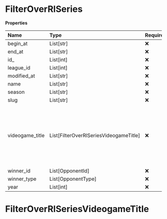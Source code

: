 # FilterOverRlSeries

**Properties**

| Name            | Type                                   | Required | Description                                                                                              |
| :-------------- | :------------------------------------- | :------- | :------------------------------------------------------------------------------------------------------- |
| begin_at        | List[str]                              | ❌       |                                                                                                          |
| end_at          | List[str]                              | ❌       |                                                                                                          |
| id\_            | List[int]                              | ❌       |                                                                                                          |
| league_id       | List[int]                              | ❌       |                                                                                                          |
| modified_at     | List[str]                              | ❌       |                                                                                                          |
| name            | List[str]                              | ❌       |                                                                                                          |
| season          | List[str]                              | ❌       |                                                                                                          |
| slug            | List[str]                              | ❌       |                                                                                                          |
| videogame_title | List[FilterOverRlSeriesVideogameTitle] | ❌       | A videogame title id or slug. <br/>Only for `/csgo/*`, `/codmw/*`, `/fifa/*` and `/ow/*` endpoints <br/> |
| winner_id       | List[OpponentId]                       | ❌       |                                                                                                          |
| winner_type     | List[OpponentType]                     | ❌       |                                                                                                          |
| year            | List[int]                              | ❌       |                                                                                                          |

# FilterOverRlSeriesVideogameTitle
